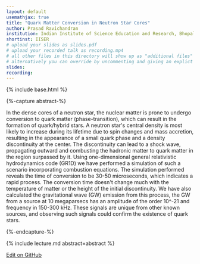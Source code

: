 ```yaml
---
layout: default
usemathjax: true
title: "Quark Matter Conversion in Neutron Star Cores"
author: Prasad Ravichandran
institution: Indian Institute of Science Education and Research, Bhopal, India
shortinst: IISER
# upload your slides as slides.pdf
# upload your recorded talk as recording.mp4
# all other files in this directory will show up as "additional files"
# alternatively you can override by uncommenting and giving an explict URL:
slides: 
recording: 
---
```

{% include base.html %}

{%-capture abstract-%}

In the dense cores of a neutron star, the nuclear matter is prone to undergo conversion to quark matter (phase-transition), which can result in the formation of quark/hybrid stars. A neutron star's central density is most likely to increase during its lifetime due to spin changes and mass accretion, resulting in the appearance of a small quark phase and a density discontinuity at the center. The discontinuity can lead to a shock wave, propagating outward and combusting the hadronic matter to quark matter in the region surpassed by it. Using one-dimensional general relativistic hydrodynamics code (GR1D) we have performed a simulation of such a scenario incorporating combustion equations. The simulation performed reveals the time of conversion to be 30-50 microseconds, which indicates a rapid process. The conversion time doesn't change much with the temperature of matter or the height of the initial discontinuity. We have also calculated the gravitational wave (GW) emission from this process, the GW from a source at 10 megaparsecs has an amplitude of the order 10^-21 and frequency in 150-300 kHz. These signals are unique from other known sources, and observing such signals could confirm the existence of quark stars.

{%-endcapture-%}

<div class="col-xs-12" markdown="1">
{% include lecture.md abstract=abstract %}

[Edit on GitHub](https://github.com/EinsteinToolkit/et2021uiuc/edit/master/{{page.path}})
</div>
